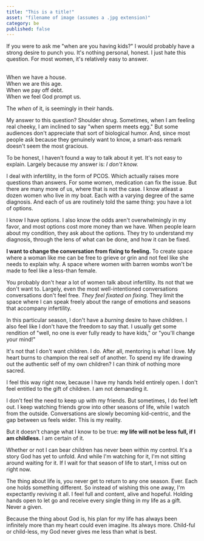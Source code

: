 ```yaml
---
title: "This is a title!"
asset: "filename of image (assumes a .jpg extension)" 
category: be
published: false
---
```


If you were to ask me "when are you having kids?" I would probably have a strong desire to punch you. It's nothing personal, honest. I just hate this question. For most women, it's relatively easy to answer. 

<br>When we have a house. 
<br>When we are this age. 
<br>When we pay off debt.
<br> When we feel God prompt us.

The _when_ of it, is seemingly in their hands.

My answer to this question? Shoulder shrug. Sometimes, when I am feeling real cheeky, I am inclined to say "when sperm meets egg." But some audiences don't appreciate that sort of biological humor. And, since most people ask because they genuinely want to know, a smart-ass remark doesn't seem the most gracious. 

To be honest, I haven't found a way to talk about it yet. It's not easy to explain. Largely because my answer is: _I don't know._

I deal with infertility, in the form of PCOS. Which actually raises more questions than answers. For some women, medication can fix the issue. But there are many more of us, where that is not the case. I know atleast a dozen women who live in my boat. Each with a varying degree of the same diagnosis. And each of us are routinely told the same thing: you have a lot of options. 

I know I have options. I also know the odds aren't overwhelmingly in my favor, and most options cost more money than we have. When people learn about my condition, they ask about the options. They try to understand my diagnosis, through the lens of what can be done, and how it can be fixed.

**I want to change the conversation from fixing to feeling.** To create space where a woman like me can be free to grieve or grin and not feel like she needs to explain why. A space where women with barren wombs won't be made to feel like a less-than female.

You probably don't hear a lot of women talk about infertility. Its not that we don't want to. Largely, even the most well-intentioned conversations conversations don't feel free. _They feel fixated on fixing._ They limit the space where I can speak freely about the range of emotions and seasons that accompany infertility.

In this particular season, I don't have a _burning_ desire to have children. I also feel like I don't have the freedom to say that. I usually get some rendition of "well, no one is ever fully ready to have kids," or "you'll change your mind!"

It's not that I don't want children. I do. After all, mentoring is what I love. My heart burns to champion the real self of another. To spend my life drawing out the authentic self of my own children? I can think of nothing more sacred.

I feel this way right now, because I have my hands held entirely open. I don't feel entitled to the gift of children. I am not demanding it. 

I don't feel the need to keep up with my friends. But sometimes, I do feel left out. I keep watching friends grow into other seasons of life, while I watch from the outside. Conversations are slowly becoming kid-centric, and the gap between us feels wider. This is my reality.

But it doesn't change what I know to be true: **my life will not be less full, if I am childless.** I am certain of it. 

Whether or not I can bear children has never been within my control. It's a story God has yet to unfold. And while I'm watching for it, I'm not sitting around waiting for it. If I wait for that season of life to start, I miss out on right now.

The thing about life is, you never get to return to any one season. Ever. Each one holds something different. So instead of wishing this one away, I'm expectantly reviving it all. I feel full and content, alive and hopeful. Holding hands open to let go and receive every single thing in my life as a gift. Never a given. 

Because the thing about God is, his plan for my life has always been infinitely more than my heart could even imagine. Its always more. Child-ful or child-less, my God never gives me less than what is best.


